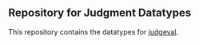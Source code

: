 ## Repository for Judgment Datatypes

This repository contains the datatypes for [judgeval](https://github.com/JudgmentLabs/judgeval/).